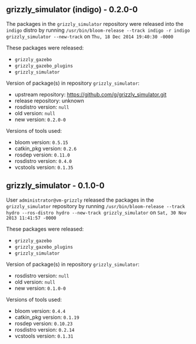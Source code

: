 ## grizzly_simulator (indigo) - 0.2.0-0

The packages in the `grizzly_simulator` repository were released into the `indigo` distro by running `/usr/bin/bloom-release --track indigo -r indigo grizzly_simulator --new-track` on `Thu, 18 Dec 2014 19:40:30 -0000`

These packages were released:
- `grizzly_gazebo`
- `grizzly_gazebo_plugins`
- `grizzly_simulator`

Version of package(s) in repository `grizzly_simulator`:
- upstream repository: https://github.com/g/grizzly_simulator.git
- release repository: unknown
- rosdistro version: `null`
- old version: `null`
- new version: `0.2.0-0`

Versions of tools used:
- bloom version: `0.5.15`
- catkin_pkg version: `0.2.6`
- rosdep version: `0.11.0`
- rosdistro version: `0.4.0`
- vcstools version: `0.1.35`


## grizzly_simulator - 0.1.0-0

User `administrator@vm-grizzly` released the packages in the `grizzly_simulator` repository by running `/usr/bin/bloom-release --track hydro --ros-distro hydro --new-track grizzly_simulator` on `Sat, 30 Nov 2013 11:41:57 -0000`

These packages were released:
- `grizzly_gazebo`
- `grizzly_gazebo_plugins`
- `grizzly_simulator`

Version of package(s) in repository `grizzly_simulator`:
- rosdistro version: `null`
- old version: `null`
- new version: `0.1.0-0`

Versions of tools used:
- bloom version: `0.4.4`
- catkin_pkg version: `0.1.19`
- rosdep version: `0.10.23`
- rosdistro version: `0.2.14`
- vcstools version: `0.1.31`


